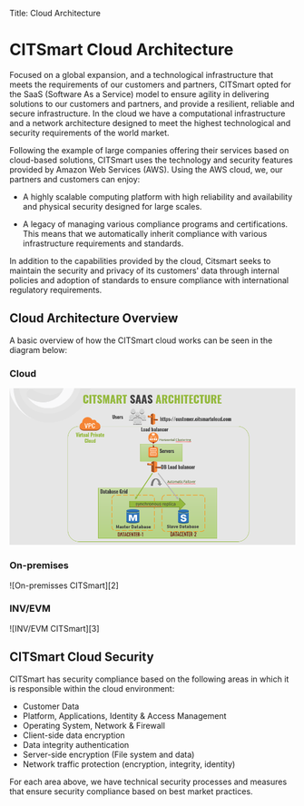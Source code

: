 Title: Cloud Architecture

# CITSmart Cloud Architecture

Focused on a global expansion, and a technological infrastructure that meets the requirements of our customers and partners, CITSmart opted for the SaaS (Software As a Service) model to ensure agility in delivering solutions to our customers and partners, and provide a resilient, reliable and secure infrastructure. In the cloud we have a computational infrastructure and a network architecture designed to meet the highest technological and security requirements of the world market.

Following the example of large companies offering their services based on cloud-based solutions, CITSmart uses the technology and security features provided by Amazon Web Services (AWS). Using the AWS cloud, we, our partners and customers can enjoy:

* A highly scalable computing platform with high reliability and availability and physical security designed for large scales.

* A legacy of managing various compliance programs and certifications. This means that we automatically inherit compliance with various infrastructure requirements and standards.

In addition to the capabilities provided by the cloud, Citsmart seeks to maintain the security and privacy of its customers' data through internal policies and adoption of standards to ensure compliance with international regulatory requirements.

## Cloud Architecture Overview

A basic overview of how the CITSmart cloud works can be seen in the diagram below:

### Cloud

![Screenshot](images/citsmart-cloud-plataform.png)

### On-premises

![On-premisses CITSmart][2]

### INV/EVM

![INV/EVM CITSmart][3]

## CITSmart Cloud Security

CITSmart has security compliance based on the following areas in which it is responsible within the cloud environment:

* Customer Data
* Platform, Applications, Identity & Access Management
* Operating System, Network & Firewall
* Client-side data encryption
* Data integrity authentication
* Server-side encryption (File system and data)
* Network traffic protection (encryption, integrity, identity)

For each area above, we have technical security processes and measures that ensure security compliance based on best market practices.

<!-- !!! tip "About"

    <b>Product/Version:</b> CITSmart | 9.00 &nbsp;&nbsp;
    <b>Updated:</b>01/23/2019 - João Pelles  

[2]:images/citsmart-on-premises.jpg
[3]:images/citsmart-inv-evm.jpg
